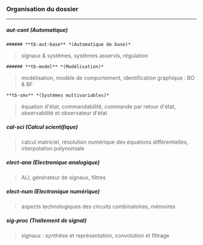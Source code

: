 ### Organisation du dossier
------
##### **aut-cont**  *(Automatique)* 
```
###### **tb-aut-base** *(Automatique de base)*
```
> signaux & systèmes, systèmes asservis, régulation
```
###### **tb-model** *(Modélisation)*
```
> modélisation, modèle de comportement, identification graphique : BO & BF
```
**tb-smv** *(Systèmes multivariables)*
```
> équation d'état, commandabilité, commande par retour d'état, observabilité et observateur d'état 
##### **cal-sci** *(Calcul scientifique)*
> calcul matriciel, résolution numérique des équations différentielles, interpolation polynomiale
##### **elect-ana** *(Electronique analogique)* 
> ALI, générateur de signaux, filtres
##### **elect-num** *(Electronique numérique)*
> aspects technologiques des circuits combinatoires, mémoires
##### **sig-proc** *(Traitement de signal)*
> signaux : synthèse et représentation, convolution et filtrage

